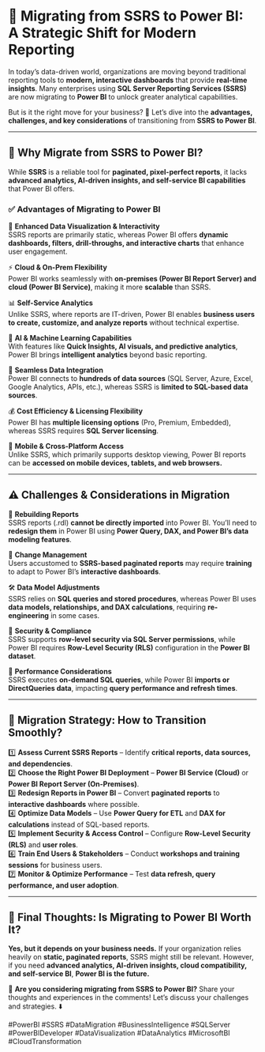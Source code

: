 # 🚀 Migrating from SSRS to Power BI: A Strategic Shift for Modern Reporting  

In today’s data-driven world, organizations are moving beyond traditional reporting tools to **modern, interactive dashboards** that provide **real-time insights**. Many enterprises using **SQL Server Reporting Services (SSRS)** are now migrating to **Power BI** to unlock greater analytical capabilities.  

But is it the right move for your business? 🤔 Let’s dive into the **advantages, challenges, and key considerations** of transitioning from **SSRS to Power BI**.  

---

## **🔄 Why Migrate from SSRS to Power BI?**  

While **SSRS** is a reliable tool for **paginated, pixel-perfect reports**, it lacks **advanced analytics, AI-driven insights, and self-service BI capabilities** that Power BI offers.  

### **✅ Advantages of Migrating to Power BI**  

🌟 **Enhanced Data Visualization & Interactivity**  
SSRS reports are primarily static, whereas Power BI offers **dynamic dashboards, filters, drill-throughs, and interactive charts** that enhance user engagement.  

⚡ **Cloud & On-Prem Flexibility**  
Power BI works seamlessly with **on-premises (Power BI Report Server) and cloud (Power BI Service)**, making it more **scalable** than SSRS.  

📊 **Self-Service Analytics**  
Unlike SSRS, where reports are IT-driven, Power BI enables **business users to create, customize, and analyze reports** without technical expertise.  

📌 **AI & Machine Learning Capabilities**  
With features like **Quick Insights, AI visuals, and predictive analytics**, Power BI brings **intelligent analytics** beyond basic reporting.  

🔗 **Seamless Data Integration**  
Power BI connects to **hundreds of data sources** (SQL Server, Azure, Excel, Google Analytics, APIs, etc.), whereas SSRS is **limited to SQL-based data sources**.  

💰 **Cost Efficiency & Licensing Flexibility**  
Power BI has **multiple licensing options** (Pro, Premium, Embedded), whereas SSRS requires **SQL Server licensing**.  

🚀 **Mobile & Cross-Platform Access**  
Unlike SSRS, which primarily supports desktop viewing, Power BI reports can be **accessed on mobile devices, tablets, and web browsers.**  

---

## **⚠️ Challenges & Considerations in Migration**  

🚧 **Rebuilding Reports**  
SSRS reports (.rdl) **cannot be directly imported** into Power BI. You’ll need to **redesign them** in Power BI using **Power Query, DAX, and Power BI’s data modeling features**.  

🔄 **Change Management**  
Users accustomed to **SSRS-based paginated reports** may require **training** to adapt to Power BI’s **interactive dashboards**.  

🛠 **Data Model Adjustments**  
SSRS relies on **SQL queries and stored procedures**, whereas Power BI uses **data models, relationships, and DAX calculations**, requiring **re-engineering** in some cases.  

🔐 **Security & Compliance**  
SSRS supports **row-level security via SQL Server permissions**, while Power BI requires **Row-Level Security (RLS)** configuration in the **Power BI dataset**.  

💾 **Performance Considerations**  
SSRS executes **on-demand SQL queries**, while Power BI **imports or DirectQueries data**, impacting **query performance and refresh times**.  

---

## **📢 Migration Strategy: How to Transition Smoothly?**  

1️⃣ **Assess Current SSRS Reports** – Identify **critical reports, data sources, and dependencies**.  
2️⃣ **Choose the Right Power BI Deployment** – **Power BI Service (Cloud)** or **Power BI Report Server (On-Premises)**.  
3️⃣ **Redesign Reports in Power BI** – Convert **paginated reports** to **interactive dashboards** where possible.  
4️⃣ **Optimize Data Models** – Use **Power Query for ETL** and **DAX for calculations** instead of SQL-based reports.  
5️⃣ **Implement Security & Access Control** – Configure **Row-Level Security (RLS)** and **user roles**.  
6️⃣ **Train End Users & Stakeholders** – Conduct **workshops and training sessions** for business users.  
7️⃣ **Monitor & Optimize Performance** – Test **data refresh, query performance, and user adoption**.  

---

## **🔎 Final Thoughts: Is Migrating to Power BI Worth It?**  

**Yes, but it depends on your business needs.** If your organization relies heavily on **static, paginated reports**, SSRS might still be relevant. However, if you need **advanced analytics, AI-driven insights, cloud compatibility, and self-service BI**, **Power BI is the future.**  

🚀 **Are you considering migrating from SSRS to Power BI?** Share your thoughts and experiences in the comments! Let’s discuss your challenges and strategies. ⬇️  

#PowerBI #SSRS #DataMigration #BusinessIntelligence #SQLServer #PowerBIDeveloper #DataVisualization #DataAnalytics #MicrosoftBI #CloudTransformation
